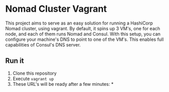 # Nomad Cluster Vagrant
This project aims to serve as an easy solution for running a HashiCorp Nomad
cluster, using vagrant.
By default, it spins up 3 VM's, one for each node, and each of them runs Nomad
and Consul.
With this setup, you can configure your machine's DNS to point to one of the VM's.
This enables full capabilities of Consul's DNS server.

## Run it
1. Clone this repository
2. Execute `vagrant up` 
3. These URL's will be ready after a few minutes:
    * 